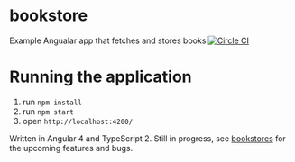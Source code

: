 # bookstore
Example Angualar app that fetches and stores books [![Circle CI](https://circleci.com/gh/GaborSzalay/bookstore.svg?style=svg)](https://circleci.com/gh/GaborSzalay/bookstore)

# Running the application
1. run `npm install`
3. run `npm start`
4. open `http://localhost:4200/`

Written in Angular 4 and TypeScript 2.
Still in progress, see [bookstores](https://github.com/GaborSzalay/bookstore/issues) for the upcoming features and bugs.